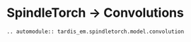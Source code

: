 # SpindleTorch -> Convolutions
```{eval-rst}
.. automodule:: tardis_em.spindletorch.model.convolution
```